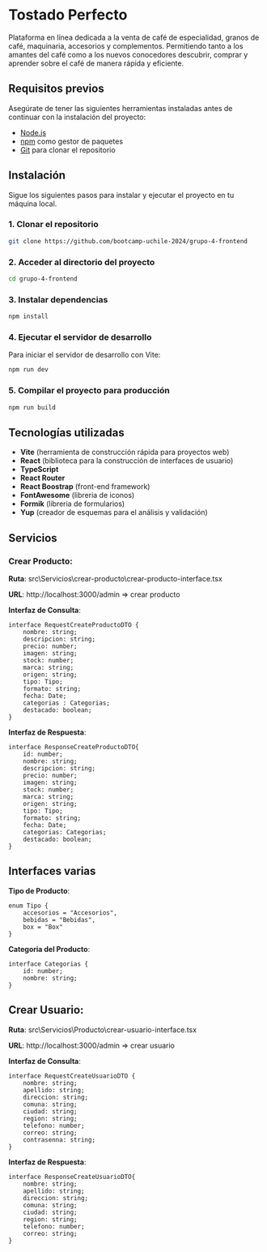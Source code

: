 
# Tostado Perfecto

 Plataforma en línea dedicada a la venta de café de especialidad, granos de café, maquinaria, accesorios y complementos. Permitiendo tanto a los amantes del café como a los nuevos conocedores descubrir, comprar y aprender sobre el café de manera rápida y eficiente.


## Requisitos previos

Asegúrate de tener las siguientes herramientas instaladas antes de continuar con la instalación del proyecto:

- [Node.js](https://nodejs.org/)
- [npm](https://www.npmjs.com/) como gestor de paquetes
- [Git](https://github.com/) para clonar el repositorio

## Instalación

Sigue los siguientes pasos para instalar y ejecutar el proyecto en tu máquina local.
### 1. Clonar el repositorio

```bash
git clone https://github.com/bootcamp-uchile-2024/grupo-4-frontend
```
### 2. Acceder al directorio del proyecto

```bash
cd grupo-4-frontend
```
### 3. Instalar dependencias

```bash
npm install
```
### 4. Ejecutar el servidor de desarrollo
Para iniciar el servidor de desarrollo con Vite:

```bash
npm run dev
```
### 5. Compilar el proyecto para producción

```bash
npm run build
```

## Tecnologías utilizadas

 * **Vite** (herramienta de construcción rápida para proyectos web) 
 * **React** (biblioteca para la construcción de interfaces de usuario) 
 * **TypeScript** 
 * **React Router** 
 * **React Boostrap** (front-end framework)
 * **FontAwesome** (libreria de iconos) 
 * **Formik** (libreria de formularios) 
 * **Yup** (creador de esquemas para el análisis y validación) 
  
  


## Servicios


### Crear Producto:

__Ruta__: src\Servicios\crear-producto\crear-producto-interface.tsx

__URL__: http://localhost:3000/admin => crear producto

__Interfaz de Consulta__:

    interface RequestCreateProductoDTO {
        nombre: string;
        descripcion: string;
        precio: number;
        imagen: string;
        stock: number;
        marca: string;
        origen: string;
        tipo: Tipo;
        formato: string;
        fecha: Date;
        categorias : Categorias;
        destacado: boolean;
    }

__Interfaz de Respuesta__:


    interface ResponseCreateProductoDTO{
        id: number;
        nombre: string;
        descripcion: string;
        precio: number;
        imagen: string;
        stock: number;
        marca: string;
        origen: string;
        tipo: Tipo;
        formato: string;
        fecha: Date;
        categorias: Categorias;
        destacado: boolean;
    }

## Interfaces varias

__Tipo de Producto__: 

    enum Tipo {
        accesorios = "Accesorios",
        bebidas = "Bebidas",
        box = "Box"
    }

__Categoria del Producto__: 

    interface Categorias {
        id: number;
        nombre: string;
    }

    
## Crear Usuario:

__Ruta__: src\Servicios\Producto\crear-usuario-interface.tsx

__URL__: http://localhost:3000/admin => crear usuario



__Interfaz de Consulta__:

    interface RequestCreateUsuarioDTO {
        nombre: string;
        apellido: string;
        direccion: string;
        comuna: string;
        ciudad: string;
        region: string;
        telefono: number;
        correo: string;
        contrasenna: string;  
    }


__Interfaz de Respuesta__:

    interface ResponseCreateUsuarioDTO{
        nombre: string;
        apellido: string;
        direccion: string;
        comuna: string;
        ciudad: string;
        region: string;
        telefono: number;
        correo: string;     
    }
